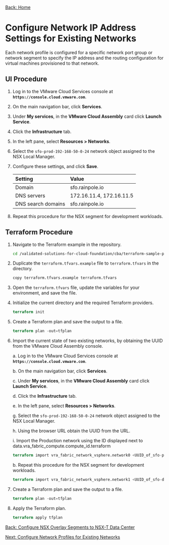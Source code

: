 [Back: Home](README.md)

# Configure Network IP Address Settings for Existing Networks

Each network profile is configured for a specific network port group or network segment to specify the IP address and the routing configuration for virtual machines provisioned to that network.

## UI Procedure

1. Log in to the VMware Cloud Services console at **`https://console.cloud.vmware.com`**.

2. On the main navigation bar, click **Services**.

3. Under **My services**, in the **VMware Cloud Assembly** card click **Launch Service**.

4. Click the **Infrastructure** tab.

5. In the left pane, select **Resources > Networks**.

6. Select the `sfo-prod-192-168-50-0-24` network object assigned to the NSX Local Manager.

7. Configure these settings, and click **Save**.

   | **Setting**           | **Value**                |
   | :-                    | :-                       |
   | Domain                | sfo.rainpole.io          |
   | DNS servers           | 172.16.11.4, 172.16.11.5 |
   | DNS search domains    | sfo.rainpole.io          |

6. Repeat this procedure for the NSX segment for development workloads.

## Terraform Procedure

1. Navigate to the Terraform example in the repository.

   ```bash
   cd /validated-solutions-for-cloud-foundation/cba/terraform-sample-project/07-cloud-assembly-network-fabric
   ```

2. Duplicate the `terraform.tfvars.example` file to `terraform.tfvars` in the directory.

   ```bash
   copy terraform.tfvars.example terraform.tfvars
   ```

3. Open the `terraform.tfvars` file, update the variables for your environment, and save the file.

4. Initialize the current directory and the required Terraform providers.

   ```terraform
   terraform init
   ```

5. Create a Terraform plan and save the output to a file.

   ```terraform
   terraform plan -out=tfplan
   ```

6. Import the current state of two existing networks, by obtaining the UUID from the VMware Cloud Assembly console.

   a. Log in to the VMware Cloud Services console at **`https://console.cloud.vmware.com`**.

   b. On the main navigation bar, click **Services**.

   c. Under **My services**, in the **VMware Cloud Assembly** card click **Launch Service**.

   d. Click the **Infrastructure** tab.

   e. In the left pane, select **Resources > Networks**.

   g. Select the `sfo-prod-192-168-50-0-24` network object assigned to the NSX Local Manager.

   h. Using the browser URL obtain the UUID from the URL.

   i. Import the Production network using the ID displayed next to data.vra_fabric_compute.compute_id.terraform

   ```terraform
   terraform import vra_fabric_network_vsphere.network0 <UUID_of_sfo-prod-192-168-50-0-24>
   ```

   b. Repeat this procedure for the NSX segment for development workloads.

   ```terraform
   terraform import vra_fabric_network_vsphere.network1 <UUID_of_sfo-dev-192-168-51-0-24>
   ```

7. Create a Terraform plan and save the output to a file.

   ```terraform
   terraform plan -out=tfplan
   ```  

8. Apply the Terraform plan.

   ```terraform
   terraform apply tfplan
   ```

[Back: Configure NSX Overlay Segments to NSX-T Data Center](6-configure-nsx-segements.md)

[Next: Configure Network Profiles for Existing Networks](8-configure-network-profile.md)
